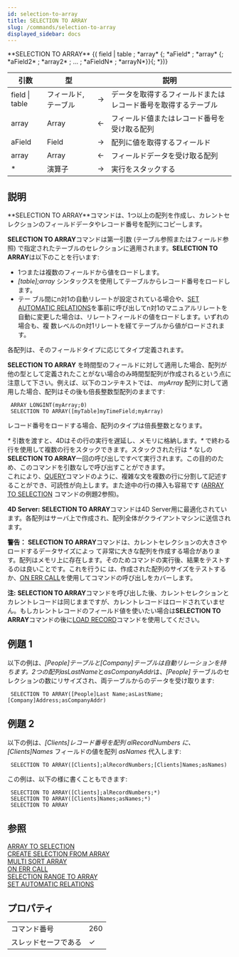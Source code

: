 ```yaml
---
id: selection-to-array
title: SELECTION TO ARRAY
slug: /commands/selection-to-array
displayed_sidebar: docs
---
```


<!--REF #_command_.SELECTION TO ARRAY.Syntax-->**SELECTION TO ARRAY** {( field | table ; *array* {; *aField* ; *array* {; *aField2* ; *array2* ; ... ; *aFieldN* ; *arrayN*}}{; *})}<!-- END REF-->
<!--REF #_command_.SELECTION TO ARRAY.Params-->
| 引数 | 型 |  | 説明 |
| --- | --- | --- | --- |
| field &#124; table | フィールド, テーブル | &#8594;  | データを取得するフィールドまたは レコード番号を取得するテーブル |
| array | Array | &#8592; | フィールド値またはレコード番号を受け取る配列 |
| aField | Field | &#8594;  | 配列に値を取得するフィールド |
| array | Array | &#8592; | フィールドデータを受け取る配列 |
| * | 演算子 | &#8594;  | 実行をスタックする |

<!-- END REF-->

## 説明 

<!--REF #_command_.SELECTION TO ARRAY.Summary-->**SELECTION TO ARRAY**コマンドは、1つ以上の配列を作成し、カレントセレクションのフィールドデータやレコード番号を配列にコピーします。<!-- END REF-->

**SELECTION TO ARRAY**コマンドは第一引数 (テーブル参照またはフィールド参照) で指定されたテーブルのセレクションに適用されます。**SELECTION TO ARRAY**は以下のことを行います:

* 1つまたは複数のフィールドから値をロードします。
* *\[table\];array* シンタックスを使用してテーブルからレコード番号をロードします。
* テー ブル間にn対1の自動リレートが設定されている場合や、[SET AUTOMATIC RELATIONS](set-automatic-relations.md)を事前に呼び出してn対1のマニュアルリレートを自動に変更した場合は、リレートフィールドの値をロードします。いずれの場合も、複 数レベルのn対1リレートを経てテーブルから値がロードされます。

各配列は、そのフィールドタイプに応じてタイプ定義されます。

**SELECTION TO ARRAY** を時間型のフィールドに対して適用した場合、配列が他の型として定義されたことがない場合のみ時間型配列が作成されるという点に注意して下さい。例えば、以下のコンテキストでは、 *myArray* 配列に対して適用した場合、配列はその後も倍長整数型配列のままです:

```4d
 ARRAY LONGINT(myArray;0)
 SELECTION TO ARRAY([myTable]myTimeField;myArray)
```

レコード番号をロードする場合、配列のタイプは倍長整数となります。

*\** 引数を渡すと、4Dはその行の実行を遅延し、メモリに格納します。*\** で終わる行を使用して複数の行をスタックできます。スタックされた行は *\** なしの**SELECTION TO ARRAY**一回の呼び出しですべて実行されます。この目的のため、このコマンドを引数なしで呼び出すことができます。  
これにより、[QUERY](query.md)コマンドのように、複雑な文を複数の行に分割して記述することができ、可読性が向上します。また途中の行の挿入も容易です ([ARRAY TO SELECTION](array-to-selection.md) コマンドの例題2参照)。 

**4D Server:** **SELECTION TO ARRAY**コマンドは4D Server用に最適化されています。各配列はサーバ上で作成され、配列全体がクライアントマシンに送信されます。

**警告：** **SELECTION TO ARRAY**コマンドは、カレントセレクションの大きさやロードするデータサイズによっ て非常に大きな配列を作成する場合があります。配列はメモリ上に存在します。そのためコマンドの実行後、結果をテストするのは良いことです。これを行うに は、作成された配列のサイズをテストするか、[ON ERR CALL](on-err-call.md)を使用してコマンドの呼び出しをカバーします。

**注:** **SELECTION TO ARRAY**コマンドを呼び出した後、カレントセレクションとカレントレコードは同じままですが、カレントレコードはロードされていません。もしカレントレコードのフィールド値を使いたい場合は**SELECTION TO ARRAY**コマンドの後に[LOAD RECORD](load-record.md)コマンドを使用してください。

## 例題 1 

以下の例は、*\[People\]*テーブルと*\[Company\]*テーブルは自動リレーションを持ちます。2つの配列*asLastName*と*asCompanyAddr*は、*\[People\]* テーブルのセレクションの数にリサイズされ、両テーブルからのデータを受け取ります:

```4d
 SELECTION TO ARRAY([People]Last Name;asLastName;[Company]Address;asCompanyAddr)
```

## 例題 2 

 以下の例は、*\[Clients\]*レコード番号を配列 *alRecordNumbers* に、*\[Clients\]Names* フィールドの値を配列 *asNames* 代入します:

```4d
 SELECTION TO ARRAY([Clients];alRecordNumbers;[Clients]Names;asNames)
```

この例は、以下の様に書くこともできます:

```4d
 SELECTION TO ARRAY([Clients];alRecordNumbers;*)
 SELECTION TO ARRAY([Clients]Names;asNames;*)
 SELECTION TO ARRAY
```

## 参照 

[ARRAY TO SELECTION](array-to-selection.md)  
[CREATE SELECTION FROM ARRAY](create-selection-from-array.md)  
[MULTI SORT ARRAY](multi-sort-array.md)  
[ON ERR CALL](on-err-call.md)  
[SELECTION RANGE TO ARRAY](selection-range-to-array.md)  
[SET AUTOMATIC RELATIONS](set-automatic-relations.md)  

## プロパティ

|  |  |
| --- | --- |
| コマンド番号 | 260 |
| スレッドセーフである | &check; |


